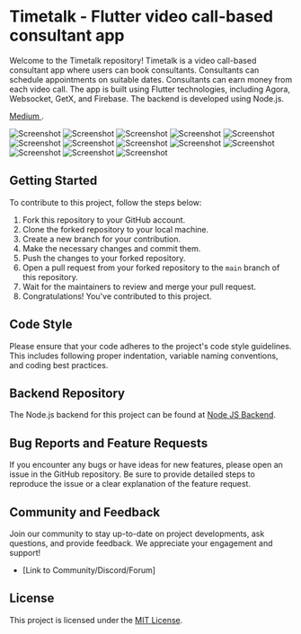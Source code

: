 # Timetalk - Flutter video call-based consultant app

Welcome to the Timetalk repository! Timetalk is a video call-based consultant app where users can book consultants. Consultants can schedule appointments on suitable dates. Consultants can earn money from each video call. The app is built using Flutter technologies, including Agora, Websocket, GetX, and Firebase. The backend is developed using Node.js.

 [Medium ](https://medium.com/@pubudupraneeth/time-to-talk-v-0-2-flutter-video-call-schedule-app-intro-3e316c48635f).

![Screenshot](screenshots/ss1.png)
![Screenshot](screenshots/ss2.png)
![Screenshot](screenshots/ss3.png)
![Screenshot](screenshots/ss4.png)
![Screenshot](screenshots/ss5.png)
![Screenshot](screenshots/ss6.png)
![Screenshot](screenshots/ss7.png)
![Screenshot](screenshots/ss8.png)
![Screenshot](screenshots/ss9.png)
![Screenshot](screenshots/ss10.png)
![Screenshot](screenshots/ss11.png)
![Screenshot](screenshots/ss12.png)
![Screenshot](screenshots/ss13.png)

## Getting Started

To contribute to this project, follow the steps below:

1. Fork this repository to your GitHub account.
2. Clone the forked repository to your local machine.
3. Create a new branch for your contribution.
4. Make the necessary changes and commit them.
5. Push the changes to your forked repository.
6. Open a pull request from your forked repository to the `main` branch of this repository.
7. Wait for the maintainers to review and merge your pull request.
8. Congratulations! You've contributed to this project.

## Code Style

Please ensure that your code adheres to the project's code style guidelines. This includes following proper indentation, variable naming conventions, and coding best practices.

## Backend Repository

The Node.js backend for this project can be found at [Node JS Backend](https://github.com/praneethpjFlutter_Video_Consultant_App_BackEnd).

## Bug Reports and Feature Requests

If you encounter any bugs or have ideas for new features, please open an issue in the GitHub repository. Be sure to provide detailed steps to reproduce the issue or a clear explanation of the feature request.

## Community and Feedback

Join our community to stay up-to-date on project developments, ask questions, and provide feedback. We appreciate your engagement and support!

- [Link to Community/Discord/Forum]

## License

This project is licensed under the [MIT License](https://opensource.org/licenses/MIT).
